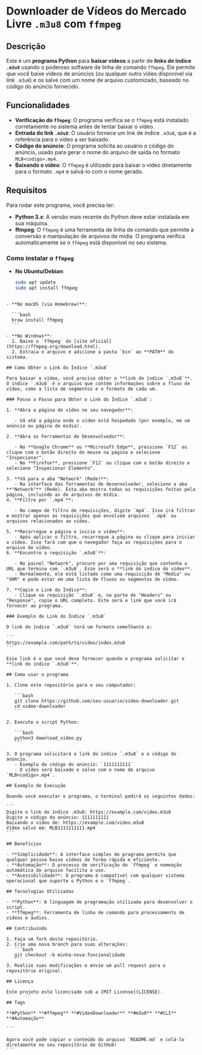 # Downloader de Vídeos do Mercado Livre `.m3u8` com `ffmpeg`

## Descrição

Este é um **programa Python** para **baixar vídeos** a partir de **links de índice `.m3u8`** usando o poderoso software de linha de comando `ffmpeg`. Ele permite que você baixe vídeos de anúncios (ou qualquer outro vídeo disponível via link `.m3u8`) e os salve com um nome de arquivo customizado, baseado no código do anúncio fornecido.

## Funcionalidades

- **Verificação do `ffmpeg`**: O programa verifica se o `ffmpeg` está instalado corretamente no sistema antes de tentar baixar o vídeo.
- **Entrada do link `.m3u8`**: O usuário fornece um link de índice `.m3u8`, que é a referência para o vídeo a ser baixado.
- **Código do anúncio**: O programa solicita ao usuário o código do anúncio, usado para gerar o nome do arquivo de saída no formato `MLB<codigo>.mp4`.
- **Baixando o vídeo**: O `ffmpeg` é utilizado para baixar o vídeo diretamente para o formato `.mp4` e salvá-lo com o nome gerado.

## Requisitos

Para rodar este programa, você precisa ter:

- **Python 3.x**: A versão mais recente do Python deve estar instalada em sua máquina.
- **ffmpeg**: O `ffmpeg` é uma ferramenta de linha de comando que permite a conversão e manipulação de arquivos de mídia. O programa verifica automaticamente se o `ffmpeg` está disponível no seu sistema.

### Como instalar o `ffmpeg`

- **No Ubuntu/Debian**:
  ```bash
  sudo apt update
  sudo apt install ffmpeg
  ```

````

- **No macOS (via Homebrew)**:

  ```bash
  brew install ffmpeg
  ```

- **No Windows**:
  1. Baixe o `ffmpeg` do [site oficial](https://ffmpeg.org/download.html).
  2. Extraia o arquivo e adicione a pasta `bin` ao **PATH** do sistema.

## Como Obter o Link do Índice `.m3u8`

Para baixar o vídeo, você precisa obter o **link do índice `.m3u8`**. O índice `.m3u8` é o arquivo que contém informações sobre o fluxo de vídeo, como a lista de segmentos e o formato de cada um.

### Passo a Passo para Obter o Link do Índice `.m3u8`:

1. **Abra a página de vídeo no seu navegador**:

   - Vá até a página onde o vídeo está hospedado (por exemplo, em um anúncio ou página de mídia).

2. **Abra as Ferramentas de Desenvolvedor**:

   - No **Google Chrome** ou **Microsoft Edge**, pressione `F12` ou clique com o botão direito do mouse na página e selecione "Inspecionar".
   - No **Firefox**, pressione `F12` ou clique com o botão direito e selecione "Inspecionar Elemento".

3. **Vá para a aba "Network" (Rede)**:
   - Na interface das ferramentas de desenvolvedor, selecione a aba **"Network"** (Rede). Esta aba mostra todas as requisições feitas pela página, incluindo as de arquivos de mídia.
4. **Filtre por `.mp4`**:

   - No campo de filtro de requisições, digite `mp4`. Isso irá filtrar e mostrar apenas as requisições que envolvem arquivos `.mp4` ou arquivos relacionados ao vídeo.

5. **Recarregue a página e inicie o vídeo**:
   - Após aplicar o filtro, recarregue a página ou clique para iniciar o vídeo. Isso fará com que o navegador faça as requisições para o arquivo de vídeo.
6. **Encontre a requisição `.m3u8`**:

   - No painel "Network", procure por uma requisição que contenha a URL que termina com `.m3u8`. Esse será o **link do índice do vídeo**.
   - Normalmente, ele está listado como uma requisição de "Media" ou "XHR" e pode estar em uma lista de fluxos ou segmentos de vídeo.

7. **Copie o Link do Índice**:
   - Clique na requisição `.m3u8` e, na parte de "Headers" ou "Response", copie o URL completo. Este será o link que você irá fornecer ao programa.

### Exemplo de Link do Índice `.m3u8`

O link do índice `.m3u8` terá um formato semelhante a:

```
https://example.com/path/to/video/index.m3u8
```

Esse link é o que você deve fornecer quando o programa solicitar o **link do índice `.m3u8`**.

## Como usar o programa

1. Clone este repositório para o seu computador:

   ```bash
   git clone https://github.com/seu-usuario/video-downloader.git
   cd video-downloader
   ```

2. Execute o script Python:

   ```bash
   python3 download_video.py
   ```

3. O programa solicitará o link do índice `.m3u8` e o código do anúncio.
   - Exemplo de código do anúncio: `1111111111`
   - O vídeo será baixado e salvo com o nome de arquivo `MLB<codigo>.mp4`.

## Exemplo de Execução

Quando você executar o programa, o terminal pedirá os seguintes dados:

```
Digite o link do índice .m3u8: https://example.com/video.m3u8
Digite o código do anúncio: 1111111111
Baixando o vídeo de: https://example.com/video.m3u8
Vídeo salvo em: MLB1111111111.mp4
```

## Benefícios

- **Simplicidade**: A interface simples do programa permite que qualquer pessoa baixe vídeos de forma rápida e eficiente.
- **Automação**: O processo de verificação do `ffmpeg` e nomeação automática do arquivo facilita o uso.
- **Acessibilidade**: O programa é compatível com qualquer sistema operacional que suporte o Python e o `ffmpeg`.

## Tecnologias Utilizadas

- **Python**: A linguagem de programação utilizada para desenvolver o script.
- **ffmpeg**: Ferramenta de linha de comando para processamento de vídeos e áudios.

## Contribuindo

1. Faça um fork deste repositório.
2. Crie uma nova branch para suas alterações:
   ```bash
   git checkout -b minha-nova-funcionalidade
   ```
3. Realize suas modificações e envie um pull request para o repositório original.

## Licença

Este projeto está licenciado sob a [MIT License](LICENSE).

## Tags

**#Python** **#ffmpeg** **#VideoDownloader** **#m3u8** **#CLI** **#Automação**

```

Agora você pode copiar o conteúdo do arquivo `README.md` e colá-lo diretamente no seu repositório do GitHub!
```
````
